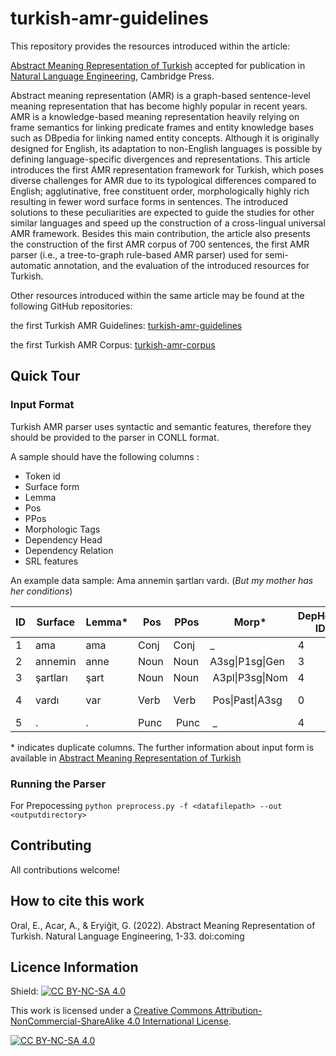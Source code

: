 # turkish-amr-guidelines

This repository provides the resources introduced within the article:

[Abstract Meaning Representation of Turkish](https://www.cambridge.org/core/journals/natural-language-engineering) accepted for publication in [Natural Language Engineering](https://www.cambridge.org/core/journals/natural-language-engineering), Cambridge Press.


Abstract meaning representation (AMR) is a graph-based sentence-level meaning representation that has become highly popular in recent years. AMR is a knowledge-based meaning representation heavily relying on frame semantics for linking predicate frames and entity knowledge bases such as DBpedia for linking named entity concepts. Although it is originally designed for English, its adaptation to non-English languages is possible by defining language-specific divergences and representations. This article introduces the first AMR representation framework for Turkish, which poses diverse challenges for AMR due to its typological differences compared to English; agglutinative, free constituent order, morphologically highly rich resulting in fewer word surface forms in sentences. The introduced solutions to these peculiarities are expected to guide the studies for other similar languages and speed up the construction of a cross-lingual universal AMR framework. Besides this main contribution, the article also presents the construction of the first AMR corpus of 700 sentences, the first AMR parser (i.e., a tree-to-graph rule-based AMR parser)
used for semi-automatic annotation, and the evaluation of the introduced resources for Turkish. 


Other resources introduced within the same article may be found at the following GitHub repositories:

the first Turkish AMR Guidelines: [turkish-amr-guidelines](https://github.com/amr-turkish/turkish-amr-parser)


the first Turkish AMR Corpus: [turkish-amr-corpus](https://github.com/amr-turkish/turkish-amr-corpus)

## Quick Tour
### Input Format
Turkish AMR parser uses syntactic and semantic features, therefore they should be provided to the parser in CONLL format. 

A sample should have the following columns :

* Token id
* Surface form
* Lemma
* Pos
* PPos
* Morphologic Tags
* Dependency Head
* Dependency Relation
* SRL features
 

An example data sample:
Ama annemin şartları vardı. (*But my mother has her conditions*) 

| ID | Surface| Lemma\*| Pos | PPos | Morp\*  | DepHead ID | DepRel\* | Semantic Layers |
|--- |--------|------|---|----|--------|-----|---|---------|
| 1  | ama | ama  | Conj | Conj | _ | 4 | CONJUNCTION |  _ _ _ |
| 2  | annemin | anne   | Noun | Noun | A3sg\|P1sg\|Gen | 3 | POSSESSOR | _ _ _ |
| 3  | şartları | şart | Noun | Noun | A3pl\|P3sg\|Nom | 4 | SUBJECT | _ _ A1 |
| 4  | vardı | var | Verb | Verb | Pos\|Past\|A3sg | 0 | PREDICATE | Y var.01 _ |
| 5  | . | . | Punc | Punc | _ | 4 | PUNCTUATION | _ _ _ |


\* indicates duplicate columns. The further information about input form is available in [Abstract Meaning Representation of Turkish](https://www.cambridge.org/core/journals/natural-language-engineering)


### Running the Parser
For Prepocessing
`python preprocess.py -f <datafilepath> --out <outputdirectory>`

## Contributing

All contributions welcome!

## How to cite this work

Oral, E., Acar, A., & Eryiğit, G. (2022). Abstract Meaning Representation of Turkish. Natural Language Engineering, 1-33. doi:coming

## Licence Information

Shield: [![CC BY-NC-SA 4.0][cc-by-nc-sa-shield]][cc-by-nc-sa]

This work is licensed under a
[Creative Commons Attribution-NonCommercial-ShareAlike 4.0 International License][cc-by-nc-sa].

[![CC BY-NC-SA 4.0][cc-by-nc-sa-image]][cc-by-nc-sa]

[cc-by-nc-sa]: http://creativecommons.org/licenses/by-nc-sa/4.0/
[cc-by-nc-sa-image]: https://licensebuttons.net/l/by-nc-sa/4.0/88x31.png
[cc-by-nc-sa-shield]: https://img.shields.io/badge/License-CC%20BY--NC--SA%204.0-lightgrey.svg
